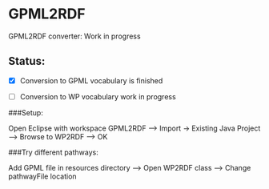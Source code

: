 # GPML2RDF
GPML2RDF converter:
Work in progress

## Status:
- [x] Conversion to GPML vocabulary is finished
- [ ] Conversion to WP vocabulary work in progress


###Setup:

Open Eclipse with workspace GPML2RDF --> Import -> Existing Java Project --> Browse to WP2RDF --> OK

###Try different pathways:

Add GPML file in resources directory --> Open WP2RDF class --> Change pathwayFile location
